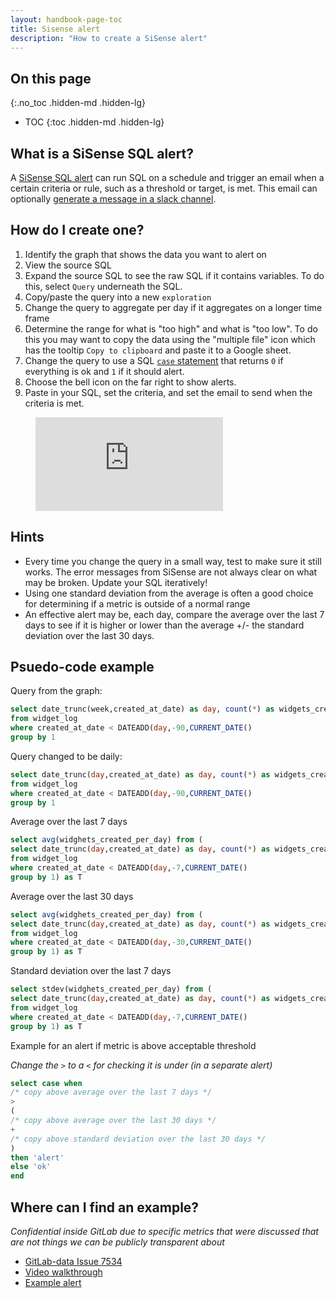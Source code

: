 ```yaml
---
layout: handbook-page-toc
title: Sisense alert
description: "How to create a SiSense alert"
---
```


## On this page
{:.no_toc .hidden-md .hidden-lg}

- TOC
{:toc .hidden-md .hidden-lg}

## What is a SiSense SQL alert?

A [SiSense SQL alert](https://dtdocs.sisense.com/article/sql-alerts#CreateAlert) can run SQL on a schedule and trigger an email when a certain criteria or rule, such as a threshold or target, is met.  This email can optionally [generate a message in a slack channel](https://slack.com/slack-tips/send-email-to-slack).

## How do I create one?

1. Identify the graph that shows the data you want to alert on
1. View the source SQL
1. Expand the source SQL to see the raw SQL if it contains variables.  To do this, select `Query` underneath the SQL.
1. Copy/paste the query into a new `exploration`
1. Change the query to aggregate per day if it aggregates on a longer time frame
1. Determine the range for what is "too high" and what is "too low".  To do this you may want to copy the data using the "multiple file" icon which has the tooltip `Copy to clipboard` and paste it to a Google sheet.
1. Change the query to use a SQL [`case` statement](https://www.postgresqltutorial.com/postgresql-case/) that returns `0` if everything is ok and `1` if it should alert.
1. Choose the bell icon on the far right to show alerts.
1. Paste in your SQL, set the criteria, and set the email to send when the criteria is met.

<figure class="video_container">
  <iframe src="https://www.youtube.com/embed/lb2iH-dqEe4" frameborder="0" allowfullscreen="true"> </iframe>
</figure>

## Hints

* Every time you change the query in a small way, test to make sure it still works.  The error messages from SiSense are not always clear on what may be broken. Update your SQL iteratively!
* Using one standard deviation from the average is often a good choice for determining if a metric is outside of a normal range
* An effective alert may be, each day, compare the average over the last 7 days to see if it is higher or lower than the average +/- the standard deviation over the last 30 days.


## Psuedo-code example

Query from the graph:
```SQL
select date_trunc(week,created_at_date) as day, count(*) as widgets_created_per_day
from widget_log
where created_at_date < DATEADD(day,-90,CURRENT_DATE()
group by 1
```

Query changed to be daily:

```SQL
select date_trunc(day,created_at_date) as day, count(*) as widgets_created_per_day
from widget_log
where created_at_date < DATEADD(day,-90,CURRENT_DATE()
group by 1
```

Average over the last 7 days
```SQL
select avg(widghets_created_per_day) from (
select date_trunc(day,created_at_date) as day, count(*) as widgets_created_per_day
from widget_log
where created_at_date < DATEADD(day,-7,CURRENT_DATE()
group by 1) as T
```

Average over the last 30 days
```SQL
select avg(widghets_created_per_day) from (
select date_trunc(day,created_at_date) as day, count(*) as widgets_created_per_day
from widget_log
where created_at_date < DATEADD(day,-30,CURRENT_DATE()
group by 1) as T
```

Standard deviation over the last 7 days
```SQL
select stdev(widghets_created_per_day) from (
select date_trunc(day,created_at_date) as day, count(*) as widgets_created_per_day
from widget_log
where created_at_date < DATEADD(day,-7,CURRENT_DATE()
group by 1) as T
```

Example for an alert if metric is above acceptable threshold

_Change the `>` to a `<` for checking it is under (in a separate alert)_

```SQL
select case when 
/* copy above average over the last 7 days */
> 
(
/* copy above average over the last 30 days */
+
/* copy above standard deviation over the last 30 days */
)
then 'alert'
else 'ok'
end
```

## Where can I find an example?

_Confidential inside GitLab due to specific metrics that were discussed that are not things we can be publicly transparent about_

* [GitLab-data Issue 7534](https://gitlab.com/gitlab-data/analytics/-/issues/7534)
* [Video walkthrough](https://youtu.be/lb2iH-dqEe4)
* [Example alert]( https://app.periscopedata.com/app/gitlab/alert/Create-Stage-Adoption-Rate-Alert/5a437245067f4698bee4d2010fdac649/edit)

